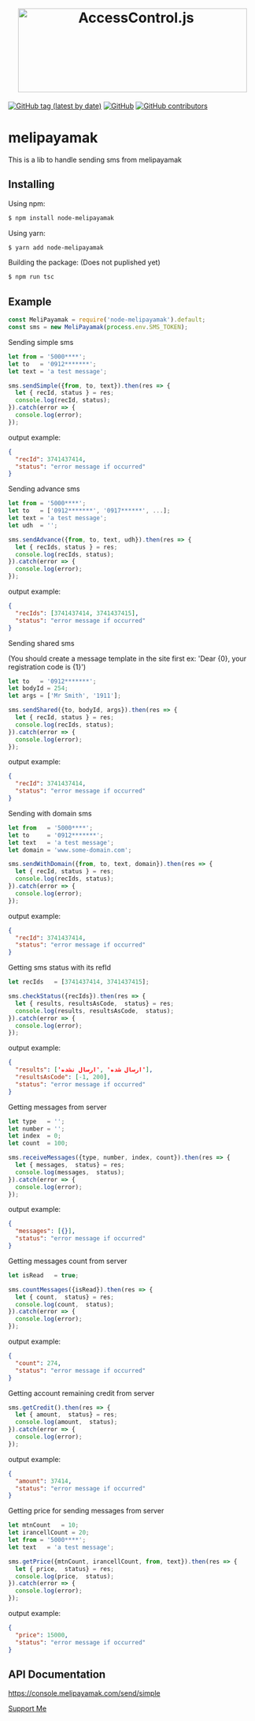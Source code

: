 <h1 align="center">
    <a href="https://github.com/hrashidi/melipayamak"><img width="465" height="170" src="https://raw.github.com/hrashidi/melipayamak/master/mp-logo.png" alt="AccessControl.js" /></a>
</h1>

[![GitHub tag (latest by date)](https://img.shields.io/github/v/tag/hrashidi/melipayamak)](https://github.com/hrashidi/melipayamak/releases/latest)
[![GitHub](https://img.shields.io/github/license/hrashidi/melipayamak)](LICENSE)
[![GitHub contributors](https://img.shields.io/github/contributors/hrashidi/melipayamak)](https://github.com/hrashidi/melipayamak/graphs/contributors)

# melipayamak

This is a lib to handle sending sms from melipayamak


## Installing

Using npm:
```bash
$ npm install node-melipayamak
```

Using yarn:
```bash
$ yarn add node-melipayamak
```

Building the package:
(Does not puplished yet)
```bash
$ npm run tsc
```

## Example
```js
const MeliPayamak = require('node-melipayamak').default;
const sms = new MeliPayamak(process.env.SMS_TOKEN);
```


Sending simple sms
```js
let from = '5000****';
let to   = '0912*******';
let text = 'a test message';

sms.sendSimple({from, to, text}).then(res => {
  let { recId, status } = res;
  console.log(recId, status);
}).catch(error => {
  console.log(error);
});
```
output example:
```json
{
  "recId": 3741437414,
  "status": "error message if occurred"
}
```


Sending advance sms
```js
let from = '5000****';
let to   = ['0912*******', '0917******', ...];
let text = 'a test message';
let udh  = '';

sms.sendAdvance({from, to, text, udh}).then(res => {
  let { recIds, status } = res;
  console.log(recIds, status);
}).catch(error => {
  console.log(error);
});
```
output example:
```json
{
  "recIds": [3741437414, 3741437415],
  "status": "error message if occurred"
}
```


Sending shared sms

(You should create a message template in the site first
ex: 'Dear {0}, your registration code is {1}')

```js
let to   = '0912*******';
let bodyId = 254;
let args = ['Mr Smith', '1911'];

sms.sendShared({to, bodyId, args}).then(res => {
  let { recId, status } = res;
  console.log(recIds, status);
}).catch(error => {
  console.log(error);
});
```
output example:
```json
{
  "recId": 3741437414,
  "status": "error message if occurred"
}
```


Sending with domain sms
```js
let from   = '5000****';
let to     = '0912*******';
let text   = 'a test message';
let domain = 'www.some-domain.com';

sms.sendWithDomain({from, to, text, domain}).then(res => {
  let { recId, status } = res;
  console.log(recIds, status);
}).catch(error => {
  console.log(error);
});
```
output example:
```json
{
  "recId": 3741437414,
  "status": "error message if occurred"
}
```


Getting sms status with its refId
```js
let recIds   = [3741437414, 3741437415];

sms.checkStatus({recIds}).then(res => {
  let { results, resultsAsCode,  status} = res;
  console.log(results, resultsAsCode,  status);
}).catch(error => {
  console.log(error);
});
```
output example:
```json
{
  "results": ['ارسال شده' ,'ارسال نشده'],
  "resultsAsCode": [-1, 200],
  "status": "error message if occurred"
}
```

Getting messages from server
```js
let type   = '';
let number = '';
let index  = 0;
let count  = 100;

sms.receiveMessages({type, number, index, count}).then(res => {
  let { messages,  status} = res;
  console.log(messages,  status);
}).catch(error => {
  console.log(error);
});
```
output example:
```json
{
  "messages": [{}],
  "status": "error message if occurred"
}
```

Getting messages count from server
```js
let isRead   = true;

sms.countMessages({isRead}).then(res => {
  let { count,  status} = res;
  console.log(count,  status);
}).catch(error => {
  console.log(error);
});
```
output example:
```json
{
  "count": 274,
  "status": "error message if occurred"
}
```


Getting account remaining credit from server
```js
sms.getCredit().then(res => {
  let { amount,  status} = res;
  console.log(amount,  status);
}).catch(error => {
  console.log(error);
});
```
output example:
```json
{
  "amount": 37414,
  "status": "error message if occurred"
}
```


Getting price for sending messages from server
```js
let mtnCount   = 10;
let irancellCount = 20;
let from = '5000****';
let text   = 'a test message';

sms.getPrice({mtnCount, irancellCount, from, text}).then(res => {
  let { price,  status} = res;
  console.log(price,  status);
}).catch(error => {
  console.log(error);
});
```
output example:
```json
{
  "price": 15000,
  "status": "error message if occurred"
}
```

## API Documentation
https://console.melipayamak.com/send/simple

[Support Me](https://hrashidi.github.io/support-me)